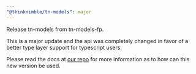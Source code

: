 ```yaml
---
"@thinknimble/tn-models": major
---
```


Release tn-models from tn-models-fp.

This is a major update and the api was completely changed in favor of a better type layer support for typescript users.

Please read the docs at [our repo](https://github.com/thinknimble/tn-models-fp) for more information as to how can this new version be used.
